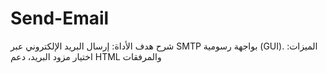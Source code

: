 # Send-Email
شرح هدف الأداة: إرسال البريد الإلكتروني عبر SMTP بواجهة رسومية (GUI).  الميزات: اختيار مزود البريد، دعم HTML والمرفقات
